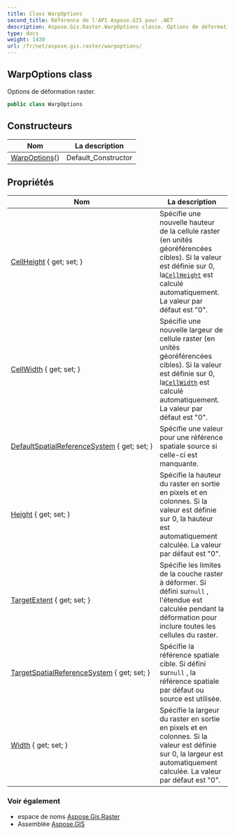 ```yaml
---
title: Class WarpOptions
second_title: Référence de l'API Aspose.GIS pour .NET
description: Aspose.Gis.Raster.WarpOptions classe. Options de déformation raster.
type: docs
weight: 1430
url: /fr/net/aspose.gis.raster/warpoptions/
---
```

## WarpOptions class

Options de déformation raster.

```csharp
public class WarpOptions
```

## Constructeurs

| Nom | La description |
| --- | --- |
| [WarpOptions](warpoptions/)() | Default_Constructor |

## Propriétés

| Nom | La description |
| --- | --- |
| [CellHeight](../../aspose.gis.raster/warpoptions/cellheight/) { get; set; } | Spécifie une nouvelle hauteur de la cellule raster (en unités géoréférencées cibles). Si la valeur est définie sur 0, la[`CellHeight`](./cellheight/) est calculé automatiquement. La valeur par défaut est "0". |
| [CellWidth](../../aspose.gis.raster/warpoptions/cellwidth/) { get; set; } | Spécifie une nouvelle largeur de cellule raster (en unités géoréférencées cibles). Si la valeur est définie sur 0, la[`CellWidth`](./cellwidth/) est calculé automatiquement. La valeur par défaut est "0". |
| [DefaultSpatialReferenceSystem](../../aspose.gis.raster/warpoptions/defaultspatialreferencesystem/) { get; set; } | Spécifie une valeur pour une référence spatiale source si celle-ci est manquante. |
| [Height](../../aspose.gis.raster/warpoptions/height/) { get; set; } | Spécifie la hauteur du raster en sortie en pixels et en colonnes. Si la valeur est définie sur 0, la hauteur est automatiquement calculée. La valeur par défaut est "0". |
| [TargetExtent](../../aspose.gis.raster/warpoptions/targetextent/) { get; set; } | Spécifie les limites de la couche raster à déformer. Si défini sur`null` , l'étendue est calculée pendant la déformation pour inclure toutes les cellules du raster. |
| [TargetSpatialReferenceSystem](../../aspose.gis.raster/warpoptions/targetspatialreferencesystem/) { get; set; } | Spécifie la référence spatiale cible. Si défini sur`null` , la référence spatiale par défaut ou source est utilisée. |
| [Width](../../aspose.gis.raster/warpoptions/width/) { get; set; } | Spécifie la largeur du raster en sortie en pixels et en colonnes. Si la valeur est définie sur 0, la largeur est automatiquement calculée. La valeur par défaut est "0". |

### Voir également

* espace de noms [Aspose.Gis.Raster](../../aspose.gis.raster/)
* Assemblée [Aspose.GIS](../../)


